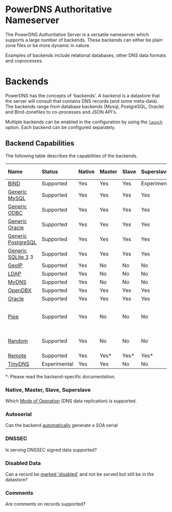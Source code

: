 # PowerDNS Authoritative Nameserver
The PowerDNS Authoritative Server is a versatile nameserver which supports a large number of backends. These backends can either be plain zone files or be more dynamic in nature.

Examples of backends include relational databases, other DNS data formats and coprocesses.

# Backends
PowerDNS has the concepts of 'backends'. A backend is a datastore that the server will consult that contains DNS records (and some meta-data).
The backends range from database backends (Mysql, PostgreSQL, Oracle) and Bind-zonefiles to co-processes and JSON API's.

Multiple backends can be enabled in the configuration by using the [`launch`](settings.md#launch) option. Each backend can be configured separately.

## Backend Capabilities
The following table describes the capabilities of the backends.

| Name | Status | Native | Master | Slave | Superslave | [Autoserial](backend-generic-sql.md#autoserial) | DNSSEC | [Disabled Data](backend-generic-sql.md#disabled-data) | Comments | Launch Name |
|:---|:---|:---|:---|:---|:---|:---|:---|:---|:---|:---|
| [BIND](backend-bind.md) | Supported | Yes | Yes | Yes | Experimental | No | Yes | No | No\* | `bind` |
| [Generic MySQL](backend-generic-mysql.md) | Supported | Yes | Yes | Yes | Yes | Yes | Yes | Yes | Yes | `gmysql` |
| [Generic ODBC](backend-generic-odbc.md) | Supported | Yes | Yes | Yes | Yes | Yes | Yes | Yes | Yes| `godbc` |
| [Generic Oracle](backend-generic-oracle.md) | Supported | Yes | Yes | Yes | Yes | Yes | Yes  | Yes | Yes | `goracle` |
| [Generic PostgreSQL](backend-generic-postgresql.md) | Supported | Yes | Yes | Yes | Yes | Yes | Yes | Yes | Yes | `gpgsql` |
| [Generic SQLite 3](backend-generic-sqlite.md) 3 | Supported | Yes | Yes | Yes | Yes | Yes | Yes  | Yes | Yes | `gsqlite3` |
| [GeoIP](backend-geoip.md) | Supported | Yes | No | No | No | No | Yes | No | No | `geoip` |
| [LDAP](backend-ldap.md) | Supported | Yes | No | No | No | No | No | No | No | `ldap` |
| [MyDNS](backend-mydns.md) | Supported | Yes | No | No | No | No | No | No | No | `mydns` |
| [OpenDBX](backend-opendbx.md) | Supported | Yes | Yes | Yes | Yes | No | No | No | No | `opendbx` |
| [Oracle](backend-oracle.md) | Supported | Yes | Yes | Yes | Yes | Yes | Yes | No | No | `oracle` |
| [Pipe](backend-pipe.md) | Supported | Yes | No | No | No | No | Partial (no delegation, no key storage) | No | No | `pipe` |
| [Random](backend-random.md) | Supported | Yes | No | No | No | No | Yes (no key storage) | No | No | `random` |
| [Remote](backend-remote.md) | Supported | Yes | Yes\* | Yes\* | Yes\* | Yes\* | Yes\* | No | No | `remote` |
| [TinyDNS](backend-tinydns.md) | Experimental | Yes | Yes | No | No | No | No | No | No | `tinydns` |

\*: Please read the backend-specific documentation.

### Native, Master, Slave, Superslave
Which [Mode of Operation](modes-of-operation.md) (DNS data replication) is supported.

### Autoserial
Can the backend [automatically](backend-generic-sql.md#autoserial) generate a SOA serial

### DNSSEC
Is serving DNSSEC signed data supported?

### Disabled Data
Can a record be [marked 'disabled'](backend-generic-sql.md#disabled-data) and not be served but still be in the datastore?

### Comments
Are comments on records supported?
